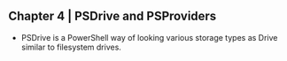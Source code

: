 ## Chapter 4 | PSDrive and PSProviders

* PSDrive is a PowerShell way of looking various storage types as Drive similar to filesystem drives.
